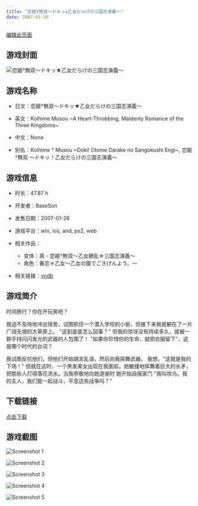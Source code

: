 ```yaml
---
title: "恋姫†無双～ドキッ★乙女だらけの三国志演義～"
date: 2007-01-26
---
```

[编辑此页面](https://github.com/ACG-3/ADV3-source/blob/main/source/_posts/games/%E6%81%8B%E5%A7%AB%E2%80%A0%E7%84%A1%E5%8F%8C%EF%BD%9E%E3%83%89%E3%82%AD%E3%83%83%E2%98%85%E4%B9%99%E5%A5%B3%E3%81%A0%E3%82%89%E3%81%91%E3%81%AE%E4%B8%89%E5%9B%BD%E5%BF%97%E6%BC%94%E7%BE%A9%EF%BD%9E.md)

## 游戏封面

![恋姫†無双～ドキッ★乙女だらけの三国志演義～](https%3A//pan.timero.xyz/onedrive/img_lib_001/%E6%81%8B%E5%A7%AB%E2%80%A0%E7%84%A1%E5%8F%8C%EF%BD%9E%E3%83%89%E3%82%AD%E3%83%83%E2%98%85%E4%B9%99%E5%A5%B3%E3%81%A0%E3%82%89%E3%81%91%E3%81%AE%E4%B8%89%E5%9B%BD%E5%BF%97%E6%BC%94%E7%BE%A9%EF%BD%9E_cover.avif)


## 游戏名称

- 日文：恋姫†無双～ドキッ★乙女だらけの三国志演義～
- 英文：Koihime Musou ~A Heart-Throbbing, Maidenly Romance of the Three Kingdoms~
- 中文：None

- 别名：Koihime † Musou ~Doki! Otome Darake no Sangokushi Engi~, 恋姫†無双 ～ドキッ！乙女だらけの三国志演義～


## 游戏信息

- 时长：47.87 h
- 开发者：BaseSon
- 发售日期：2007-01-26
- 游戏平台：win, ios, and, ps2, web
- 相关作品：
   - 变体：真・恋姫†無双～乙女繚乱☆三国志演義～
   - 角色：春恋＊乙女～乙女の園でごきげんよう。～

- 相关链接：[vndb](https://vndb.org/v369)


## 游戏简介

时间旅行？你在开玩笑吧？

我迫不及待地冲出宿舍，试图抓住一个潜入学校的小偷，但接下来我就躺在了一片广阔无垠的大草原上。
"这到底是怎么回事？"
但我的惊讶没有持续多久，就被一群手持闪闪发光的武器的人包围了！
"如果你珍惜你的生命，就把衣服留下"，这是哪个时代的台词？

我试图反抗他们，但他们开始胡言乱语，然后向我挥舞武器。
我想，"这就是我的下场！"
但就在这时，一个黑发美女出现在我面前。她敏捷地挥舞着巨大的长矛，把那些人打得落花流水。当我恭敬地向她道谢时 她开始自报家门
"我叫坎乌。我的主人，我们能一起战斗，平息这些战争吗？"




## 下载链接

[点击下载](https://pan.timero.xyz/onedrive/adv_lib_001/%E6%81%8B%E5%A7%AB%E2%80%A0%E7%84%A1%E5%8F%8C%EF%BD%9E%E3%83%89%E3%82%AD%E3%83%83%E2%98%85%E4%B9%99%E5%A5%B3%E3%81%A0%E3%82%89%E3%81%91%E3%81%AE%E4%B8%89%E5%9B%BD%E5%BF%97%E6%BC%94%E7%BE%A9%EF%BD%9E)


## 游戏截图


![Screenshot 1](https%3A//pan.timero.xyz/onedrive/img_lib_001/%E6%81%8B%E5%A7%AB%E2%80%A0%E7%84%A1%E5%8F%8C%EF%BD%9E%E3%83%89%E3%82%AD%E3%83%83%E2%98%85%E4%B9%99%E5%A5%B3%E3%81%A0%E3%82%89%E3%81%91%E3%81%AE%E4%B8%89%E5%9B%BD%E5%BF%97%E6%BC%94%E7%BE%A9%EF%BD%9E_Screenshot_1.avif)

![Screenshot 2](https%3A//pan.timero.xyz/onedrive/img_lib_001/%E6%81%8B%E5%A7%AB%E2%80%A0%E7%84%A1%E5%8F%8C%EF%BD%9E%E3%83%89%E3%82%AD%E3%83%83%E2%98%85%E4%B9%99%E5%A5%B3%E3%81%A0%E3%82%89%E3%81%91%E3%81%AE%E4%B8%89%E5%9B%BD%E5%BF%97%E6%BC%94%E7%BE%A9%EF%BD%9E_Screenshot_2.avif)

![Screenshot 3](https%3A//pan.timero.xyz/onedrive/img_lib_001/%E6%81%8B%E5%A7%AB%E2%80%A0%E7%84%A1%E5%8F%8C%EF%BD%9E%E3%83%89%E3%82%AD%E3%83%83%E2%98%85%E4%B9%99%E5%A5%B3%E3%81%A0%E3%82%89%E3%81%91%E3%81%AE%E4%B8%89%E5%9B%BD%E5%BF%97%E6%BC%94%E7%BE%A9%EF%BD%9E_Screenshot_3.avif)

![Screenshot 4](https%3A//pan.timero.xyz/onedrive/img_lib_001/%E6%81%8B%E5%A7%AB%E2%80%A0%E7%84%A1%E5%8F%8C%EF%BD%9E%E3%83%89%E3%82%AD%E3%83%83%E2%98%85%E4%B9%99%E5%A5%B3%E3%81%A0%E3%82%89%E3%81%91%E3%81%AE%E4%B8%89%E5%9B%BD%E5%BF%97%E6%BC%94%E7%BE%A9%EF%BD%9E_Screenshot_4.avif)

![Screenshot 5](https%3A//pan.timero.xyz/onedrive/img_lib_001/%E6%81%8B%E5%A7%AB%E2%80%A0%E7%84%A1%E5%8F%8C%EF%BD%9E%E3%83%89%E3%82%AD%E3%83%83%E2%98%85%E4%B9%99%E5%A5%B3%E3%81%A0%E3%82%89%E3%81%91%E3%81%AE%E4%B8%89%E5%9B%BD%E5%BF%97%E6%BC%94%E7%BE%A9%EF%BD%9E_Screenshot_5.avif)

